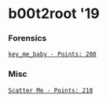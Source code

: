 # b00t2root '19

### Forensics

[```key_me_baby - Points: 200```](./key_me_baby/README.md)

### Misc

[```Scatter Me - Points: 210``` ](./scatter_me/README.md)
